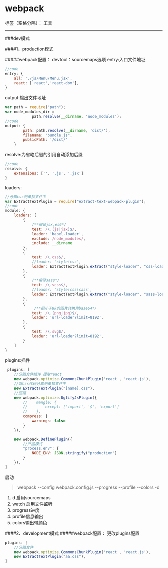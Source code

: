 # webpack

标签（空格分隔）： 工具

---
###dev模式

####1、production模式

#####webpack配置：
devtool：sourcemaps选项
entry:入口文件地址   
```js
//code
entry: {
    all: './js/Menu/Menu.jsx',
    react: ['react','react-dom'],
}
```
output:输出文件地址
```js
var path = require("path");
var node_modules_dir = 
            path.resolve(__dirname, 'node_modules');
//code
output: {
        path: path.resolve(__dirname, 'dist/'),
        filename: "bundle.js",
        publicPath: '/dist/'
    }
```

resolve:为省略后缀的引用自动添加后缀
```js
//code
resolve: {
    extensions: ['', '.js', '.jsx']
}
```
loaders:

```js
//分离css到单独文件中
var ExtractTextPlugin = require("extract-text-webpack-plugin");
//code
module: {
    loaders: [
        {
            /**编译jsx,es6*/
            test: /\.(js|jsx)$/,
            loader: 'babel-loader',
            exclude: /node_modules/,
            include: __dirname
        },
        {
            test: /\.css$/,
            //loader: 'style!css',
            loader: ExtractTextPlugin.extract("style-loader", "css-loader")
        },
        {
            /**编译sass*/
            test: /\.scss$/,
            //loader: 'style!css!sass',
            loader: ExtractTextPlugin.extract("style-loader", "sass-loader", "css-loader")
        },
        {
             /**把小于8k的图片转换为base64*/
            test: /\.(png|jpg)$/,
            loader: 'url-loader?limit=8192',
        },
        {
            test: /\.svg$/,
            loader: 'url-loader?limit=8192',
        }
    ]
}
```

plugins:插件
```js
 plugins: [
    //分隔文件插件 提取react
    new webpack.optimize.CommonsChunkPlugin('react', 'react.js'),
    //将css代码分离到单独文件中
    new ExtractTextPlugin("[name].css"),
    //压缩
    new webpack.optimize.UglifyJsPlugin({
        //    mangle: {
        //        except: ['import', '$', 'export']
        //    },
        compress: {
            warnings: false
        }
    }),

    new webpack.DefinePlugin({
        //产品模式
        "process.env": {
            NODE_ENV: JSON.stringify("production")
        }
    }),
]

```
启动
> webpack --config webpack.config.js --progress --profile --colors -d   

 1. d 启用sourcemaps
 2. watch 启用文件监听
 3. progress进度
 4. profile信息输出
 5. colors输出带颜色

####2、development模式
#####webpack配置：
更改plugins配置
```js
plugins: [
    //分隔文件
    new webpack.optimize.CommonsChunkPlugin('react', 'react.js'),
    new ExtractTextPlugin("aa.css"),
]
```

 
